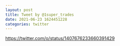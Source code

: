 ```yaml
--- 
layout: post 
title: Tweet by @1super_trades 
date: 2021-06-23 1624451228 
categories: twitter 
--- 
```

https://twitter.com/o/status/1407676233660391429